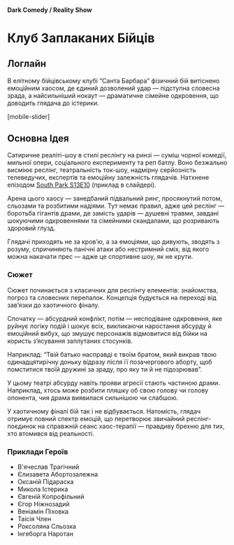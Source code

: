 #### Dark Comedy / Reality Show

# Клуб Заплаканих Бійців

## Логлайн

В елітному бійцівському клубі “Санта Барбара” фізичний бій витіснено емоційним хаосом, де єдиний дозволений удар — підступна словесна зрада, а найсильніший нокаут — драматичне сімейне одкровення, що доводить глядача до істерики.

[mobile-slider]

## Основна Ідея

Сатиричне реаліті-шоу в стилі реслінгу на ринзі — суміш чорної комедії, мильної опери, соціального експерименту та реп батлу. Воно безжально висміює реслінг, театральність ток-шоу, надмірну серйозність телеведучих, експертів та емоційну залежність глядачів. Натхнене епізодом [South Park S13E10](https://www.imdb.com/title/tt1532990/) (приклад в слайдері).

Арена цього хаосу — занедбаний підвальний ринг, просякнутий потом, сльозами та розбитими надіями. Тут немає правил, адже цей реслінг — боротьба гігантів драми, де замість ударів — душевні травми, завдані шокуючими одкровеннями та сімейними скандалами, що розривають здоровий глузд.

Глядачі приходять не за кров’ю, а за емоціями, що дивують, зводять з розуму, спричиняють панічні атаки або нестримний сміх, від якого можна накачати прес — адже це спортивне шоу, як не крути.

### Сюжет

Сюжет починається з класичних для реслінгу елементів: знайомства, погроз та словесних перепалок. Концепція будується на переході від зав’язки до хаотичного фіналу. 

Спочатку — абсурдний конфлікт, потім — несподіване одкровення, яке руйнує логіку подій і шокує всіх, викликаючи наростання абсурду й емоційний вибух, що змушує персонажів відмовитися від бійки на користь з’ясування заплутаних стосунків.

Наприклад: “Твій батько насправді є твоїм братом, який викрав твою одинадцятирічну доньку відразу після її позачергового аборту, щоб помститися твоїй дружині за зраду, про яку ти й не підозрював”.

У цьому театрі абсурду навіть прояви агресії стають частиною драми. Наприклад, хтось може розбити пляшку об свою голову чи голову опонента, чия драма виявилася сильнішою чи слабшою.

У хаотичному фіналі бій так і не відбувається. Натомість, глядач отримує повний спектр емоцій, що перетворює звичайний реслінг-поєдинок на справжній сеанс хаос-терапії — правдиву брехню для тих, хто втомився від реальності.

### Приклади Героїв

- В'ячеслав Трагічний
- Єлизавета Абортозалежна
- Оксаній Підараска
- Микола Істерика
- Євгеній Копрофільний
- Єгор Ніжнозадий
- Веніамін Піховка
- Таісія Член
- Роксоляна Сльозка
- Інгеборга Наротан